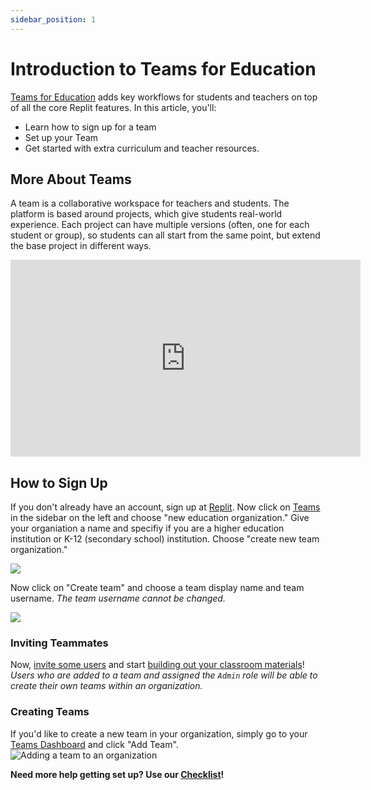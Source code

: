 ```yaml
---
sidebar_position: 1
---
```


# Introduction to Teams for Education

[Teams for Education](https://replit.com/teams-for-education) adds key workflows for students and teachers on top of all the core Replit features. In this article, you'll:
 * Learn how to sign up for a team
 * Set up your Team 
 * Get started with extra curriculum and teacher resources.

## More About Teams

A team is a collaborative workspace for teachers and students. The platform is based around projects, which give students real-world experience. Each project can have multiple versions (often, one for each student or group), so students can all start from the same point, but extend the base project in different ways.

<iframe width="560" height="315" src="https://www.youtube.com/embed/NJjDFJbUzdM" title="Intro to Teams for Education" frameborder="0" allow="accelerometer; autoplay; clipboard-write; encrypted-media; gyroscope; picture-in-picture" allowfullscreen></iframe>

## How to Sign Up

If you don't already have an account, sign up at [Replit](https://replit.com). Now click on [Teams](https://replit.com/teams) in the sidebar on the left and choose "new education organization." Give your organiation a name and specifiy if you are a higher education institution or K-12 (secondary school) institution. Choose "create new team organization."

![](https://replit-docs-images.bardia.repl.co/images/teamsForEducation/intro/neweduorg.png)


Now click on "Create team" and choose a team display name and team username. *The team username cannot be changed.*

![](https://replit-docs-images.bardia.repl.co/images/teamsForEducation/intro/teamname.png)

### Inviting Teammates
Now, [invite some users](/teams-edu/inviting-teachers-students) and start [building out your classroom materials](creating-projects-assignments)! 
*Users who are added to a team and assigned the `Admin` role will be able to create their own teams within an organization.*



### Creating Teams 
If you'd like to create a new team in your organization, simply go to your [Teams Dashboard](https://replit.com/teams) and click "Add Team". 
![Adding a team to an organization](https://replit-docs-images.bardia.repl.co/images/teamsForEducation/add_team.gif)


**Need more help getting set up? Use our [Checklist](teams-edu-checklist)!**
